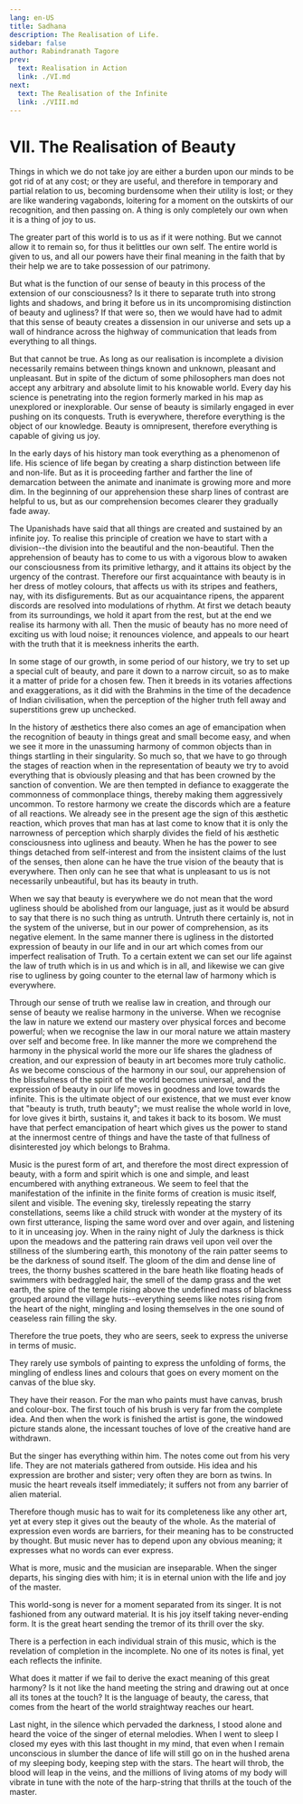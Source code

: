 ```yaml
---
lang: en-US
title: Sadhana
description: The Realisation of Life.
sidebar: false
author: Rabindranath Tagore
prev:
  text: Realisation in Action
  link: ./VI.md
next:
  text: The Realisation of the Infinite
  link: ./VIII.md
---
```


# VII. The Realisation of Beauty

 Things in which we do not take joy are either a burden upon our minds to be got rid of at any cost; or they are useful, and therefore in temporary and partial relation to us, becoming burdensome when their utility is lost; or they are like wandering vagabonds, loitering for a moment on the outskirts of our recognition, and then passing on. A thing is only completely our own when it is a thing of joy to us.

The greater part of this world is to us as if it were nothing. But we cannot allow it to remain so, for thus it belittles our own self. The entire world is given to us, and all our powers have their final meaning in the faith that by their help we are to take possession of our patrimony.

But what is the function of our sense of beauty in this process of the extension of our consciousness? Is it there to separate truth into strong lights and shadows, and bring it before us in its uncompromising distinction of beauty and ugliness? If that were so, then we would have had to admit that this sense of beauty creates a dissension in our universe and sets up a wall of hindrance across the highway of communication that leads from everything to all things.

But that cannot be true. As long as our realisation is incomplete a division necessarily remains between things known and unknown, pleasant and unpleasant. But in spite of the dictum of some philosophers man does not accept any arbitrary and absolute limit to his knowable world. Every day his science is penetrating into the region formerly marked in his map as unexplored or inexplorable. Our sense of beauty is similarly engaged in ever pushing on its conquests. Truth is everywhere, therefore everything is the object of our knowledge. Beauty is omnipresent, therefore everything is capable of giving us joy.

In the early days of his history man took everything as a phenomenon of life. His science of life began by creating a sharp distinction between life and non-life. But as it is proceeding farther and farther the line of demarcation between the animate and inanimate is growing more and more dim. In the beginning of our apprehension these sharp lines of contrast are helpful to us, but as our comprehension becomes clearer they gradually fade away.

The Upanishads have said that all things are created and sustained by an infinite joy. To realise this principle of creation we have to start with a division--the division into the beautiful and the non-beautiful. Then the apprehension of beauty has to come to us with a vigorous blow to awaken our consciousness from its primitive lethargy, and it attains its object by the urgency of the contrast. Therefore our first acquaintance with beauty is in her dress of motley colours, that affects us with its stripes and feathers, nay, with its disfigurements. But as our acquaintance ripens, the apparent discords are resolved into modulations of rhythm. At first we detach beauty from its surroundings, we hold it apart from the rest, but at the end we realise its harmony with all. Then the music of beauty has no more need of exciting us with loud noise; it renounces violence, and appeals to our heart with the truth that it is meekness inherits the earth.

In some stage of our growth, in some period of our history, we try to set up a special cult of beauty, and pare it down to a narrow circuit, so as to make it a matter of pride for a chosen few. Then it breeds in its votaries affections and exaggerations, as it did with the Brahmins in the time of the decadence of Indian civilisation, when the perception of the higher truth fell away and superstitions grew up unchecked.

In the history of æsthetics there also comes an age of emancipation when the recognition of beauty in things great and small become easy, and when we see it more in the unassuming harmony of common objects than in things startling in their singularity. So much so, that we have to go through the stages of reaction when in the representation of beauty we try to avoid everything that is obviously pleasing and that has been crowned by the sanction of convention. We are then tempted in defiance to exaggerate the commonness of commonplace things, thereby making them aggressively uncommon. To restore harmony we create the discords which are a feature of all reactions. We already see in the present age the sign of this æsthetic reaction, which proves that man has at last come to know that it is only the narrowness of perception which sharply divides the field of his æsthetic consciousness into ugliness and beauty. When he has the power to see things detached from self-interest and from the insistent claims of the lust of the senses, then alone can he have the true vision of the beauty that is everywhere. Then only can he see that what is unpleasant to us is not necessarily unbeautiful, but has its beauty in truth.

When we say that beauty is everywhere we do not mean that the word ugliness should be abolished from our language, just as it would be absurd to say that there is no such thing as untruth. Untruth there certainly is, not in the system of the universe, but in our power of comprehension, as its negative element. In the same manner there is ugliness in the distorted expression of beauty in our life and in our art which comes from our imperfect realisation of Truth. To a certain extent we can set our life against the law of truth which is in us and which is in all, and likewise we can give rise to ugliness by going counter to the eternal law of harmony which is everywhere.

Through our sense of truth we realise law in creation, and through our sense of beauty we realise harmony in the universe. When we recognise the law in nature we extend our mastery over physical forces and become powerful; when we recognise the law in our moral nature we attain mastery over self and become free. In like manner the more we comprehend the harmony in the physical world the more our life shares the gladness of creation, and our expression of beauty in art becomes more truly catholic. As we become conscious of the harmony in our soul, our apprehension of the blissfulness of the spirit of the world becomes universal, and the expression of beauty in our life moves in goodness and love towards the infinite. This is the ultimate object of our existence, that we must ever know that "beauty is truth, truth beauty"; we must realise the whole world in love, for love gives it birth, sustains it, and takes it back to its bosom. We must have that perfect emancipation of heart which gives us the power to stand at the innermost centre of things and have the taste of that fullness of disinterested joy which belongs to Brahma.

Music is the purest form of art, and therefore the most direct expression of beauty, with a form and spirit which is one and simple, and least encumbered with anything extraneous. We seem to feel that the manifestation of the infinite in the finite forms of creation is music itself, silent and visible. The evening sky, tirelessly repeating the starry constellations, seems like a child struck with wonder at the mystery of its own first utterance, lisping the same word over and over again, and listening to it in unceasing joy. When in the rainy night of July the darkness is thick upon the meadows and the pattering rain draws veil upon veil over the stillness of the slumbering earth, this monotony of the rain patter seems to be the darkness of sound itself. The gloom of the dim and dense line of trees, the thorny bushes scattered in the bare heath like floating heads of swimmers with bedraggled hair, the smell of the damp grass and the wet earth, the spire of the temple rising above the undefined mass of blackness grouped around the village huts--everything seems like notes rising from the heart of the night, mingling and losing themselves in the one sound of ceaseless rain filling the sky.

Therefore the true poets, they who are seers, seek to express the universe in terms of music.

They rarely use symbols of painting to express the unfolding of forms, the mingling of endless lines and colours that goes on every moment on the canvas of the blue sky.

They have their reason. For the man who paints must have canvas, brush and colour-box. The first touch of his brush is very far from the complete idea. And then when the work is finished the artist is gone, the windowed picture stands alone, the incessant touches of love of the creative hand are withdrawn.

But the singer has everything within him. The notes come out from his very life. They are not materials gathered from outside. His idea and his expression are brother and sister; very often they are born as twins. In music the heart reveals itself immediately; it suffers not from any barrier of alien material.

Therefore though music has to wait for its completeness like any other art, yet at every step it gives out the beauty of the whole. As the material of expression even words are barriers, for their meaning has to be constructed by thought. But music never has to depend upon any obvious meaning; it expresses what no words can ever express.

What is more, music and the musician are inseparable. When the singer departs, his singing dies with him; it is in eternal union with the life and joy of the master.

This world-song is never for a moment separated from its singer. It is not fashioned from any outward material. It is his joy itself taking never-ending form. It is the great heart sending the tremor of its thrill over the sky.

There is a perfection in each individual strain of this music, which is the revelation of completion in the incomplete. No one of its notes is final, yet each reflects the infinite.

What does it matter if we fail to derive the exact meaning of this great harmony? Is it not like the hand meeting the string and drawing out at once all its tones at the touch? It is the language of beauty, the caress, that comes from the heart of the world straightway reaches our heart.

Last night, in the silence which pervaded the darkness, I stood alone and heard the voice of the singer of eternal melodies. When I went to sleep I closed my eyes with this last thought in my mind, that even when I remain unconscious in slumber the dance of life will still go on in the hushed arena of my sleeping body, keeping step with the stars. The heart will throb, the blood will leap in the veins, and the millions of living atoms of my body will vibrate in tune with the note of the harp-string that thrills at the touch of the master. 